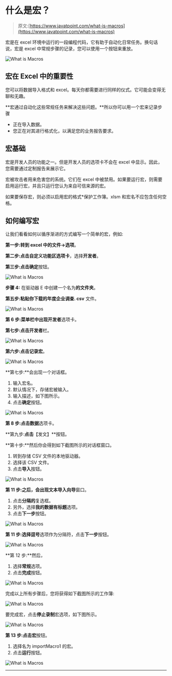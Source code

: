 # 什么是宏？

> 原文:[https://www.javatpoint.com/what-is-macros](https://www.javatpoint.com/what-is-macros)

宏是在 excel 环境中运行的一段编程代码，它有助于自动化日常任务。换句话说，宏是 excel 中常规步骤的记录，您可以使用一个按钮来重放。

![What is Macros](../Images/c1afc35d7d8e1a881d33bbc3151cb6ad.png)

## 宏在 Excel 中的重要性

您可以将数据导入格式和 excel。每天你都需要进行同样的仪式。它可能会变得无聊和无趣。

**宏通过自动化这些常规任务来解决这些问题。**所以你可以用一个宏来记录步骤

*   正在导入数据。
*   您正在对其进行格式化，以满足您的业务报告要求。

## 宏基础

宏是开发人员的功能之一。但是开发人员的选项卡不会在 excel 中显示。因此，您需要通过定制报告来展示它。

宏被攻击者用来危害您的系统。它们在 excel 中被禁用。如果要运行宏，则需要启用运行宏，并且只运行您认为来自可信来源的宏。

如果要保存宏，则必须以启用宏的格式*保护工作簿。xlsm 和宏名不应包含任何空格。

## 如何编写宏

让我们看看如何以循序渐进的方式编写一个简单的宏，例如:

**第一步:**转到 excel 中的**文件→选项**。

**第二步:**点击**自定义功能区选项卡**，选择**开发者**。

**第三步:**点击**确定**按钮。

![What is Macros](../Images/f89f4347d30a691de9f286e4a2eaf4bb.png)

**步骤 4:** 在驱动器 E 中创建一个名为**的文件夹**。

**第五步:**粘贴你下载的**年度企业调查. csv** 文件。

![What is Macros](../Images/0ef7fc228d29d773031680f330d461df.png)

**第 6 步:**菜单栏中出现**开发者**选项卡。

**第七步:**点击**开发者**栏。

![What is Macros](../Images/7dd82c384cb017aa511e3d121c67ce4d.png)

**第六步:**点击**记录宏**。

![What is Macros](../Images/dec09d3c96ad0bada8e9b1571c217fdc.png)

**第七步:**会出现一个对话框。

1.  输入宏名。
2.  默认情况下，存储宏被输入。
3.  输入描述，如下图所示。
4.  点击**确定**按钮。

![What is Macros](../Images/33e75fd70e5a451d4651ac5eeb526ca1.png)

**第 8 步:**点击**数据**选项卡。

**第九步:**点击**【发文】**按钮。

**第十步:**然后你会得到如下截图所示的对话框窗口。

1.  转到存储 CSV 文件的本地驱动器。
2.  选择该 CSV 文件。
3.  点击**导入**按钮。

![What is Macros](../Images/471b1fe34e2b722f8cd777506abb08d3.png)

**第 11 步:**之后，会出现**文本导入向导**窗口。

1.  点击**分隔的**复选框。
2.  另外，选择**我的数据有标题**选项。
3.  点击**下一步**按钮。

![What is Macros](../Images/327bcac6fd788e01ea2755250d7fabd9.png)

**第 11 步:**选择**逗号**选项作为分隔符，点击**下一步**按钮。

![What is Macros](../Images/a0a800deacad1138a8cff354faa4c263.png)

**第 12 步:**然后，

1.  选择**常规**选项。
2.  点击**完成**按钮。

![What is Macros](../Images/2ad4e2c0f56314e2f2acc7c64eb8ed03.png)

完成以上所有步骤后，您将获得如下截图所示的工作簿:

![What is Macros](../Images/625ea4423813622b9d90a4bcf44bba6b.png)

要完成宏，点击**停止录制**宏选项，如下图所示。

![What is Macros](../Images/8bcbaa0b6ad99d4a600a26554bdc4a3f.png)

**第 13 步:**点击**宏**按钮。

1.  选择名为 importMacro1 的宏。
2.  点击**运行**按钮。

![What is Macros](../Images/0765af44f2ce684d83d0120d6584d0f8.png)

* * *